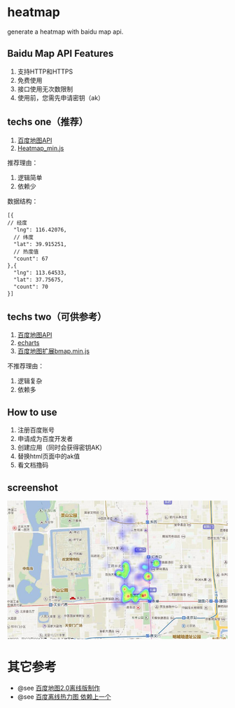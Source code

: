 # heatmap
generate a heatmap with baidu map api.

## Baidu Map API Features

1. 支持HTTP和HTTPS
2. 免费使用
3. 接口使用无次数限制
4. 使用前，您需先申请密钥（ak）

## techs one（推荐）

1. [百度地图API](http://lbsyun.baidu.com/index.php?title=jspopular)
2. [Heatmap_min.js](http://lbsyun.baidu.com/index.php?title=open/library)

推荐理由：
1. 逻辑简单
2. 依赖少

数据结构：

```javascripte
[{
// 经度
  "lng": 116.42076,
  // 纬度
  "lat": 39.915251,
  // 热度值
  "count": 67
},{
  "lng": 113.64533,
  "lat": 37.75675,
  "count": 70
}]
```

## techs two（可供参考）

1. [百度地图API](http://lbsyun.baidu.com/index.php?title=jspopular)
2. [echarts](http://echarts.baidu.com/)
2. [百度地图扩展bmap.min.js](https://github.com/apache/incubator-echarts/tree/master/extension/bmap)

不推荐理由：
1. 逻辑复杂
2. 依赖多

## How to use

1. 注册百度账号
2. 申请成为百度开发者
3. 创建应用（同时会获得密钥AK）
4. 替换html页面中的ak值
5. 看文档撸码

## screenshot
![image](https://github.com/jasonBai007/heatmap/raw/master/screenshot.jpg)

# 其它参考
* @see [百度地图2.0离线版制作](https://www.oschina.net/code/snippet_84328_53024) 
* @see [百度离线热力图 依赖上一个](https://my.oschina.net/u/3227847/blog/828908) 
